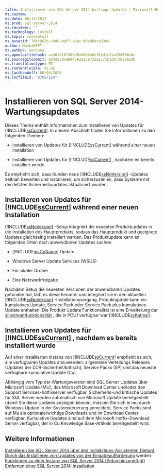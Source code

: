 ```yaml
---
title: Installieren von SQL Server 2014-Wartungs Updates | Microsoft-Dokumentation
ms.custom: ''
ms.date: 06/13/2017
ms.prod: sql-server-2014
ms.reviewer: ''
ms.technology: install
ms.topic: conceptual
ms.assetid: 7d6c962b-c8d0-49f7-a2ac-00ad8dca930a
author: MashaMSFT
ms.author: mathoma
ms.openlocfilehash: ace0fd187386d9a9d96e82f61d1efaa254f08c6c
ms.sourcegitcommit: ad4d92dce894592a259721a1571b1d8736abacdb
ms.translationtype: MT
ms.contentlocale: de-DE
ms.lasthandoff: 08/04/2020
ms.locfileid: "87697114"
---
```

# <a name="install-sql-server-2014-servicing-updates"></a>Installieren von SQL Server 2014-Wartungsupdates
  Dieses Thema enthält Informationen zum Installieren von Updates für [!INCLUDE[ssCurrent](../../includes/sscurrent-md.md)]. In diesem Abschnitt finden Sie Informationen zu den folgenden Themen:  
  
-   Installieren von Updates für [!INCLUDE[ssCurrent](../../includes/sscurrent-md.md)] während einer neuen Installation  
  
-   Installieren von Updates für [!INCLUDE[ssCurrent](../../includes/sscurrent-md.md)] , nachdem es bereits installiert wurde.  
  
 Es empfiehlt sich, dass Kunden neue [!INCLUDE[ssNoVersion](../../includes/ssnoversion-md.md)] -Updates zeitnah bewerten und installieren, um sicherzustellen, dass Systeme mit den letzten Sicherheitsupdates aktualisiert wurden.  
  
## <a name="installing-updates-for-sscurrent-during-a-new-installation"></a>Installieren von Updates für [!INCLUDE[ssCurrent](../../includes/sscurrent-md.md)] während einer neuen Installation  
 [!INCLUDE[ssNoVersion](../../includes/ssnoversion-md.md)] -Setup integriert die neuesten Produktupdates in die Installation des Hauptprodukts, sodass das Hauptprodukt und geeignete Updates gleichzeitig installiert werden. Das Produktupdate kann an folgenden Orten nach anwendbaren Updates suchen:  
  
-   [!INCLUDE[msCoName](../../includes/msconame-md.md)] Update  
  
-   Windows Server Update Services (WSUS)  
  
-   Ein lokaler Ordner  
  
-   Eine Netzwerkfreigabe  
  
 Nachdem Setup die neuesten Versionen der anwendbaren Updates gefunden hat, lädt es diese herunter und integriert sie in den aktuellen [!INCLUDE[ssNoVersion](../../includes/ssnoversion-md.md)] -Installationsvorgang. Produktupdate kann ein kumulatives Update, Service Pack oder Service Pack plus kumulatives Update enthalten. Die Produkt Update Funktionalität ist eine Erweiterung der [slipstreamfunktionalität](https://go.microsoft.com/fwlink/?LinkId=219945) , die in PCU1 verfügbar war [!INCLUDE[ssKatmai](../../includes/sskatmai-md.md)] .  
  
## <a name="installing-updates-for-sscurrent-after-it-has-already-been-installed"></a>Installieren von Updates für [!INCLUDE[ssCurrent](../../includes/sscurrent-md.md)] , nachdem es bereits installiert wurde  
 Auf einer installierten Instanz von [!INCLUDE[ssCurrent](../../includes/sscurrent-md.md)] empfiehlt es sich, alle verfügbaren Updates anzuwenden: allgemeine Verteilungs Releases (Updates der DDR-Sicherheit/kritisch), Service Packs (SP) und das neueste verfügbare kumulative Update (Cu).  
  
 Abhängig vom Typ der Wartungsversion sind SQL Server Updates über Microsoft Update (MU), das Microsoft Download Center und/oder den Support Services-hotfixserver verfügbar. Sicherheits-und kritische Updates für SQL Server werden automatisch von Microsoft Update bereitgestellt (damit Sie diese Updates anzeigen können, müssen Sie sich in mu durch Windows Update in der Systemsteuerung anmelden). Service Packs sind auf Mu als optionale/wichtige Downloads und im Download Center verfügbar. Kumulative Updates sind auf dem Microsoft Hotfix-Download Server verfügbar, der in Cu Knowledge Base-Artikeln bereitgestellt wird.  
  
## <a name="see-also"></a>Weitere Informationen  
 [Installieren Sie SQL Server 2014 über den Installations-Assistenten &#40;Setup&#41;](install-sql-server-from-the-installation-wizard-setup.md)   
 [Durch das Installieren von Updates von der Eingabeaufforderung](installing-updates-from-the-command-prompt.md) werden [Funktionen zu einer Instanz von SQL Server 2014 &#40;Setup hinzugefügt&#41;](add-features-to-an-instance-of-sql-server-setup.md)   
 [Entfernen einer SQL Server 2014-Installation](repair-a-failed-sql-server-installation.md)  
  
  
